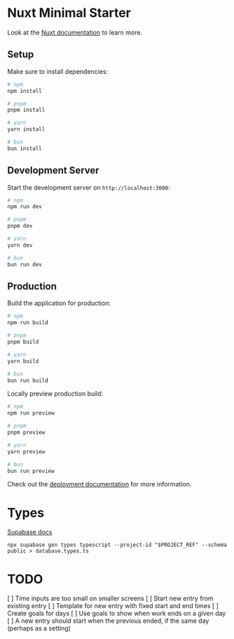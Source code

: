 # Nuxt Minimal Starter

Look at the [Nuxt documentation](https://nuxt.com/docs/getting-started/introduction) to learn more.

## Setup

Make sure to install dependencies:

```bash
# npm
npm install

# pnpm
pnpm install

# yarn
yarn install

# bun
bun install
```

## Development Server

Start the development server on `http://localhost:3000`:

```bash
# npm
npm run dev

# pnpm
pnpm dev

# yarn
yarn dev

# bun
bun run dev
```

## Production

Build the application for production:

```bash
# npm
npm run build

# pnpm
pnpm build

# yarn
yarn build

# bun
bun run build
```

Locally preview production build:

```bash
# npm
npm run preview

# pnpm
pnpm preview

# yarn
yarn preview

# bun
bun run preview
```

Check out the [deployment documentation](https://nuxt.com/docs/getting-started/deployment) for more information.

# Types

[Supabase docs](https://supabase.com/docs/guides/api/rest/generating-types)

`npx supabase gen types typescript --project-id "$PROJECT_REF" --schema public > database.types.ts`

# TODO

[ ] Time inputs are too small on smaller screens
[ ] Start new entry from existing entry
[ ] Template for new entry with fixed start and end times
[ ] Create goals for days
[ ] Use goals to show when work ends on a given day
[ ] A new entry should start when the previous ended, if the same day (perhaps as a setting)
